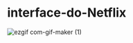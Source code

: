 # interface-do-Netflix
![ezgif com-gif-maker (1)](https://user-images.githubusercontent.com/78562635/134833132-dde24674-834b-4e99-9947-b09f0ad3d65a.gif)
